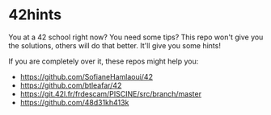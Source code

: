 # 42hints
You at a 42 school right now? You need some tips? This repo won't give you the solutions, others will do that better. It'll give you some hints!

If you are completely over it, these repos might help you:
- https://github.com/SofianeHamlaoui/42
- https://github.com/btleafar/42
- https://git.42l.fr/frdescam/PISCINE/src/branch/master
- https://github.com/48d31kh413k

